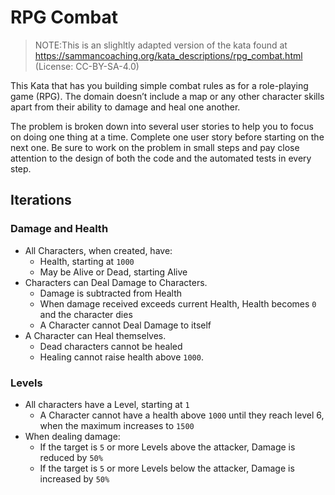# RPG Combat

> NOTE:This is an slighltly adapted version of the kata found at
> https://sammancoaching.org/kata_descriptions/rpg_combat.html
> (License: CC-BY-SA-4.0)

This Kata that has you building simple combat rules as for a role-playing game (RPG). The domain doesn’t include a map or any other character skills apart from their ability to damage and heal one another.

The problem is broken down into several user stories to help you to focus on doing one thing at a time. Complete one user story before starting on the next one. Be sure to work on the problem in small steps and pay close attention to the design of both the code and the automated tests in every step.

## Iterations

### Damage and Health

- All Characters, when created, have:
  - Health, starting at `1000`
  - May be Alive or Dead, starting Alive
- Characters can Deal Damage to Characters.
  - Damage is subtracted from Health
  - When damage received exceeds current Health, Health becomes `0` and the character dies
  - A Character cannot Deal Damage to itself
- A Character can Heal themselves.
  - Dead characters cannot be healed
  - Healing cannot raise health above `1000`.

### Levels

- All characters have a Level, starting at `1`
  - A Character cannot have a health above `1000` until they reach level 6, when the maximum increases to `1500`
- When dealing damage:
  - If the target is `5` or more Levels above the attacker, Damage is reduced by `50%`
  - If the target is `5` or more Levels below the attacker, Damage is increased by `50%`

